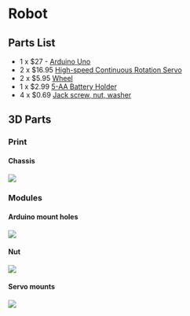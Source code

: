 # Robot

## Parts List

* 1 x $27 - [Arduino Uno](https://www.jameco.com/webapp/wcs/stores/servlet/Product_10001_10001_2151486_-1)
* 2 x $16.95 [High-speed Continuous Rotation Servo](http://www.jameco.com/webapp/wcs/stores/servlet/Product_10001_10001_2192018_-1)
* 2 x $5.95 [Wheel](https://www.jameco.com/webapp/wcs/stores/servlet/Product_10001_10001_2109624_-1)
* 1 x $2.99 [5-AA Battery Holder](http://www.parallax.com/product/753-00007)
* 4 x $0.69 [Jack screw, nut, washer](http://www.jameco.com/webapp/wcs/stores/servlet/Product_10001_10001_16548_-1)

## 3D Parts

### Print

#### Chassis

![](http://cl.ly/image/222J3E102d3o/content#.png)

### Modules

#### Arduino mount holes

![](http://cl.ly/image/3v1B0L081N0Z/content#.png)

#### Nut

![](http://cl.ly/image/0f0M1U1D0n3T/content#.png)

#### Servo mounts

![](http://cl.ly/image/1a213J1w3m39/content#.png)
